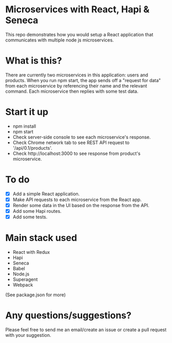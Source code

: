 # Microservices with React, Hapi & Seneca
This repo demonstrates how you would setup a React application that communicates with multiple node js microservices.

# What is this?
There are currently two microservices in this application: users and products.
When you run npm start, the app sends off a "request for data" from each microservice by referencing their name and the relevant command.
Each microservice then replies with some test data.

# Start it up

- npm install
- npm start
- Check server-side console to see each microservice's response.
- Check Chrome network tab to see REST API request to '/api/0.1/products'.
- Check http://localhost:3000 to see response from product's microservice.

# To do

- [x] Add a simple React application.
- [x] Make API requests to each microservice from the React app.
- [x] Render some data in the UI based on the response from the API.
- [x] Add some Hapi routes.
- [x] Add some tests.

# Main stack used

- React with Redux
- Hapi
- Seneca
- Babel
- Node.js
- Superagent
- Webpack

(See package.json for more)

# Any questions/suggestions?
Please feel free to send me an email/create an issue or create a pull request with your suggestion.


